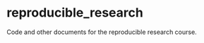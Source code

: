 reproducible_research
=====================

Code and other documents for the reproducible research course.

